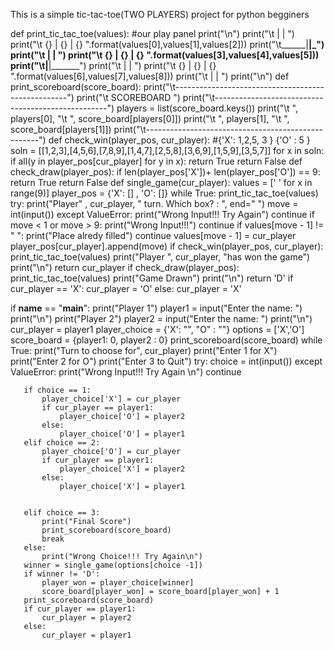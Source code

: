 This is a simple tic-tac-toe(TWO PLAYERS) project for python begginers



def print_tic_tac_toe(values):  #our play panel
   print("\n")
   print("\t      |        |       ")
   print("\t  {}   |   {}    |   {}   ".format(values[0],values[1],values[2]))
   print("\t______|________|_______")
   print("\t      |        |       ")
   print("\t  {}   |   {}    |   {}   ".format(values[3],values[4],values[5]))
   print("\t______|________|_______")
   print("\t      |        |       ")
   print("\t  {}   |   {}    |   {}   ".format(values[6],values[7],values[8]))
   print("\t      |        |       ")
   print("\n")
def print_scoreboard(score_board):
   print("\t---------------------------------------------------")
   print("\t               SCOREBOARD                          ")
   print("\t---------------------------------------------------")
   players = list(score_board.keys())
   print("\t   ", players[0], "\t  ", score_board[players[0]])
   print("\t   ", players[1], "\t  ", score_board[players[1]])
   print("\t---------------------------------------------------")
def check_win(player_pos, cur_player): #{'X': 1,2,5, 3 } {'O' : 5 }
   soln = [[1,2,3],[4,5,6],[7,8,9],[1,4,7],[2,5,8],[3,6,9],[1,5,9],[3,5,7]]
   for x in soln:
       if all(y in player_pos[cur_player] for y in x):
           return True
   return False
def check_draw(player_pos):
   if len(player_pos['X'])+ len(player_pos['O']) == 9:
       return True
   return False
def  single_game(cur_player):
   values = [' ' for x in range(9)]
   player_pos = {'X': [] , 'O': []}
   while True:
       print_tic_tac_toe(values)
       try:
           print("Player" , cur_player, " turn. Which box? : ", end=" ")
           move = int(input())
       except ValueError:
           print("Wrong Input!!! Try Again")
           continue
       if move < 1 or move > 9:
           print("Wrong Input!!!")
           continue
       if values[move - 1] != " ":
           print("Place alredy filled")
           continue
       values[move - 1] = cur_player
       player_pos[cur_player].append(move)
       if check_win(player_pos, cur_player):
           print_tic_tac_toe(values)
           print("Player ", cur_player, "has won the game")
           print("\n")
           return cur_player
       if check_draw(player_pos):
           print_tic_tac_toe(values)
           print("Game Drawn")
           print("\n")
           return 'D'
       if cur_player == 'X':
           cur_player = 'O'
       else:
           cur_player = 'X'














if __name__ == "__main__":
   print("Player 1")
   player1 = input("Enter the name: ")
   print("\n")
   print("Player 2")
   player2 = input("Enter the name: ")
   print("\n")
   cur_player = player1
   player_choice = {'X': "", "O" : ""}
   options = ['X','O']
   score_board = {player1: 0, player2 : 0}
   print_scoreboard(score_board)
   while True:
       print("Turn to choose for", cur_player)
       print("Enter 1 for X")
       print("Enter 2 for O")
       print("Enter 3 to Quit")
       try:
           choice = int(input())
       except ValueError:
           print("Wrong Input!!! Try Again \n")
           continue


       if choice == 1:
           player_choice['X'] = cur_player
           if cur_player == player1:
               player_choice['O'] = player2
           else:
               player_choice['O'] = player1
       elif choice == 2:
           player_choice['O'] = cur_player
           if cur_player == player1:
               player_choice['X'] = player2
           else:
               player_choice['X'] = player1


       elif choice == 3:
           print("Final Score")
           print_scoreboard(score_board)
           break
       else:
           print("Wrong Choice!!! Try Again\n")
       winner = single_game(options[choice -1])
       if winner != 'D':
           player_won = player_choice[winner]
           score_board[player_won] = score_board[player_won] + 1
       print_scoreboard(score_board)
       if cur_player == player1:
           cur_player = player2
       else:
           cur_player = player1
